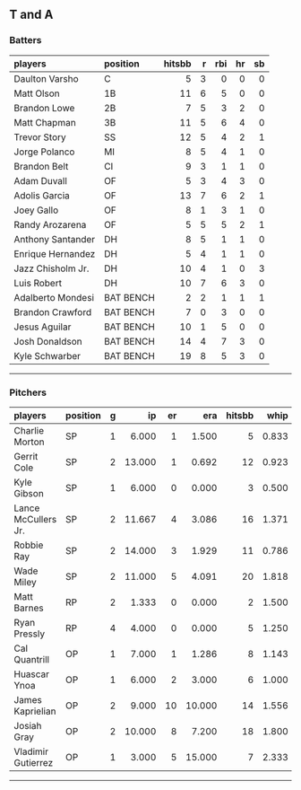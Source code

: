 ## T and A

### Batters

 
|players           |position  | hitsbb|  r| rbi| hr| sb| 
|:-----------------|:---------|------:|--:|---:|--:|--:| 
|Daulton Varsho    |C         |      5|  3|   0|  0|  0| 
|Matt Olson        |1B        |     11|  6|   5|  0|  0| 
|Brandon Lowe      |2B        |      7|  5|   3|  2|  0| 
|Matt Chapman      |3B        |     11|  5|   6|  4|  0| 
|Trevor Story      |SS        |     12|  5|   4|  2|  1| 
|Jorge Polanco     |MI        |      8|  5|   4|  1|  0| 
|Brandon Belt      |CI        |      9|  3|   1|  1|  0| 
|Adam Duvall       |OF        |      5|  3|   4|  3|  0| 
|Adolis Garcia     |OF        |     13|  7|   6|  2|  1| 
|Joey Gallo        |OF        |      8|  1|   3|  1|  0| 
|Randy Arozarena   |OF        |      5|  5|   5|  2|  1| 
|Anthony Santander |DH        |      8|  5|   1|  1|  0| 
|Enrique Hernandez |DH        |      5|  4|   1|  1|  0| 
|Jazz Chisholm Jr. |DH        |     10|  4|   1|  0|  3| 
|Luis Robert       |DH        |     10|  7|   6|  3|  0| 
|Adalberto Mondesi |BAT BENCH |      2|  2|   1|  1|  1| 
|Brandon Crawford  |BAT BENCH |      7|  0|   3|  0|  0| 
|Jesus Aguilar     |BAT BENCH |     10|  1|   5|  0|  0| 
|Josh Donaldson    |BAT BENCH |     14|  4|   7|  3|  0| 
|Kyle Schwarber    |BAT BENCH |     19|  8|   5|  3|  0| 


* * *

### Pitchers

 
|players             |position |  g|     ip| er|    era| hitsbb|  whip| so|  w| sv| 
|:-------------------|:--------|--:|------:|--:|------:|------:|-----:|--:|--:|--:| 
|Charlie Morton      |SP       |  1|  6.000|  1|  1.500|      5| 0.833|  8|  0|  0| 
|Gerrit Cole         |SP       |  2| 13.000|  1|  0.692|     12| 0.923| 24|  2|  0| 
|Kyle Gibson         |SP       |  1|  6.000|  0|  0.000|      3| 0.500|  3|  1|  0| 
|Lance McCullers Jr. |SP       |  2| 11.667|  4|  3.086|     16| 1.371| 10|  0|  0| 
|Robbie Ray          |SP       |  2| 14.000|  3|  1.929|     11| 0.786| 24|  1|  0| 
|Wade Miley          |SP       |  2| 11.000|  5|  4.091|     20| 1.818|  7|  1|  0| 
|Matt Barnes         |RP       |  2|  1.333|  0|  0.000|      2| 1.500|  2|  0|  0| 
|Ryan Pressly        |RP       |  4|  4.000|  0|  0.000|      5| 1.250|  5|  0|  3| 
|Cal Quantrill       |OP       |  1|  7.000|  1|  1.286|      8| 1.143|  6|  0|  0| 
|Huascar Ynoa        |OP       |  1|  6.000|  2|  3.000|      6| 1.000|  3|  0|  0| 
|James Kaprielian    |OP       |  2|  9.000| 10| 10.000|     14| 1.556| 12|  0|  0| 
|Josiah Gray         |OP       |  2| 10.000|  8|  7.200|     18| 1.800| 11|  0|  0| 
|Vladimir Gutierrez  |OP       |  1|  3.000|  5| 15.000|      7| 2.333|  2|  0|  0| 


* * *


